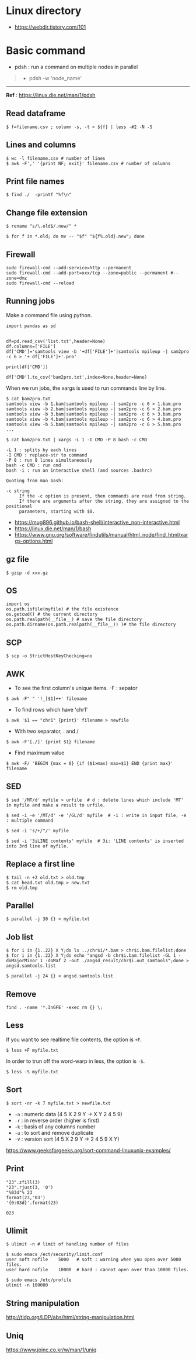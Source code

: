 # Linux directory
- <https://webdir.tistory.com/101>

# Basic command
- pdsh : run a command on multiple nodes in parallel
> - pdsh -w 'node_name'

---
**Ref** : <a href="https://linux.die.net/man/1/pdsh" target="_blank"> https://linux.die.net/man/1/pdsh </a>

## Read dataframe
```
$ f=filename.csv ; column -s, -t < ${f} | less -#2 -N -S
```

## Lines and columns
```
$ wc -l filename.csv # number of lines
$ awk -F',' '{print NF; exit}' filename.csv # number of columns
```

## Print file names
```
$ find ./  -printf "%f\n"
```

## Change file extension
```
$ rename "s/\.old$/.new/" *
```
```
$ for f in *.old; do mv -- "$f" "${f%.old}.new"; done
```

## Firewall
```
sudo firewall-cmd --add-service=http --permanent
sudo firewall-cmd --add-port=xxx/tcp --zone=public --permanent #--zone=dmz
sudo firewall-cmd --reload
```

## Running jobs
Make a command file using python.
```
import pandas as pd


df=pd.read_csv('list.txt',header=None)
df.columns=['FILE']
df['CMD']='samtools view -b '+df['FILE']+'|samtools mpileup -| sam2pro -c 6 > '+ df['FILE']+'.pro'

print(df['CMD'])

df['CMD'].to_csv('bam2pro.txt',index=None,header=None)
```

When we run jobs, the xargs is used to run commands line by line.
```
$ cat bam2pro.txt
samtools view -b 1.bam|samtools mpileup -| sam2pro -c 6 > 1.bam.pro
samtools view -b 2.bam|samtools mpileup -| sam2pro -c 6 > 2.bam.pro
samtools view -b 3.bam|samtools mpileup -| sam2pro -c 6 > 3.bam.pro
samtools view -b 4.bam|samtools mpileup -| sam2pro -c 6 > 4.bam.pro
samtools view -b 5.bam|samtools mpileup -| sam2pro -c 6 > 5.bam.pro
...
```
```
$ cat bam2pro.txt | xargs -L 1 -I CMD -P 8 bash -c CMD
```
```
-L 1 : splits by each lines
-I CMD : replace-str to command
-P 8 : run 8 lines simultaneously
bash -c CMD : run cmd
bash -i : run an interactive shell (and sources .bashrc)
```
```
Quoting from man bash:

-c string
     If the -c option is present, then commands are read from string.
     If there are arguments after the string, they are assigned to the positional
     parameters, starting with $0.
```
- <https://mug896.github.io/bash-shell/interactive_non-interactive.html>
- <https://linux.die.net/man/1/bash>
- <https://www.gnu.org/software/findutils/manual/html_node/find_html/xargs-options.html>

## gz file
```
$ gzip -d xxx.gz
```

## OS
```
import os
os.path.isfile(myfile) # the file existence
os.getcwd() # the current directory
os.path.realpath(__file__) # save the file directory
os.path.dirname(os.path.realpath(__file__)) )# the file directory
```

## SCP
```
$ scp -o StrictHostKeyChecking=no
```

## AWK
- To see the first column's unique items. -F : sepator
```
$ awk -F" " '!_[$1]++' filename
```
- To find rows which have 'chr1'
```
$ awk '$1 == "chr1" {print}' filename > newfile
```
- With two separator, . and /
```
$ awk -F'[./]' {print $1} filename
```
- Find maximum value
```
$ awk -F/ 'BEGIN {max = 0} {if ($1>max) max=$1} END {print max}' filename
```

## SED
```
$ sed '/MT/d' myfile > urfile  # d : delete lines which include 'MT' in myfile and make a result to urfile.

$ sed -i -e '/MT/d' -e '/GL/d' myfile  # -i : write in input file, -e : multiple command

$ sed -i 's/+/"/' myfile

$ sed -i '3iLINE contents' myfile  # 3i: 'LINE contents' is inserted into 3rd line of myfile.
```

## Replace a first line
```
$ tail -n +2 old.txt > old.tmp
$ cat head.txt old.tmp > new.txt
$ rm old.tmp
```

## Parallel
```
$ parallel -j 30 {} < myfile.txt
```

## Job list
```
$ for i in {1..22} X Y;do ls ../chr$i/*.bam > chr$i.bam.filelist;done
$ for i in {1..22} X Y;do echo "angsd -b chr$i.bam.filelist -GL 1 -doMajorMinor 1 -doMaf 2 -out ./angsd_result/chr$i.out_samtools";done > angsd.samtools.list

$ parallel -j 24 {} < angsd.samtools.list
```

## Remove
```
find . -name '*.InGFE' -exec rm {} \;
```

## Less
If you want to see realtime file contents, the option is `+F`.
```
$ less +F myfile.txt
```

In order to trun off the word-warp in less, the option is `-S`.
```
$ less -S myfile.txt
```

## Sort
```
$ sort -nr -k 7 myfile.txt > newfile.txt
```
- `-n` : numeric data (4 5 X 2 9 Y -> X Y 2 4 5 9)
- `-r` : in reverse order (higher is first)
- `-k` : basis of any columns number
- `-u` : to sort and remove duplicate
- `-V` : version sort (4 5 X 2 9 Y -> 2 4 5 9 X Y)

<https://www.geeksforgeeks.org/sort-command-linuxunix-examples/>

## Print
```
"23".zfill(3)
"23".rjust(3, '0')
"%03d"% 23
format(23,'03')
'{0:03d}'.format(23)
```
```
023
```

## Ulimit
```
$ ulimit -n # limit of handling number of files

$ sudo emacs /ect/security/limit.conf
user soft nofile    5000   # soft : warning when you open over 5000 files.
user hard nofile    10000  # hard : cannot open over than 10000 files.

$ sudo emacs /etc/profile
ulimit -n 100000
```

## String manipulation
<http://tldp.org/LDP/abs/html/string-manipulation.html>

## Uniq
<https://www.joinc.co.kr/w/man/1/uniq>
